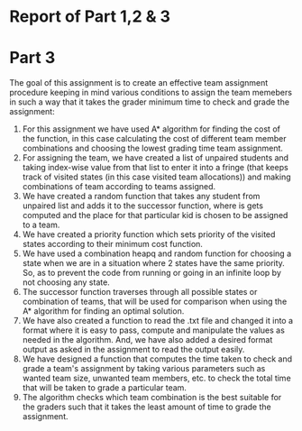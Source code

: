 # Report of Part 1,2 & 3

# Part 3
The goal of this assignment is to create an effective team assignment procedure keeping in mind various conditions to assign the team memebers in such a way that it takes
the grader minimum time to check and grade the assignment:
1. For this assignment we have used A* algorithm for finding the cost of the function, in this case 
   calculating the cost of different team member combinations and choosing the lowest grading time team assignment. 
2. For assigning the team, we have created a list of unpaired students and taking index-wise value from that list
   to enter it into a fringe (that keeps track of visited states (in this case visited team allocations)) and making combinations of team according to teams assigned.
3. We have created a random function that takes any student from unpaired list and adds it to the successor function, where is gets computed and the place for that particular kid is chosen to be assigned to a team. 
4. We have created a priority function which sets priority of the visited states according to their minimum cost function.
5. We have used a combination heapq and random function for choosing a state when we are in a situation where 2 states have the same priority. So, as to prevent the code from running or going in an infinite loop by not choosing any state. 
6. The successor function traverses through all possible states or combination of teams, that will be used for comparison when using the A* algorithm for finding an optimal solution.
7. We have also created a function to read the .txt file and changed it into a format where it is easy to pass, compute and manipulate the values as needed in the algorithm. And, we have also added a desired format output as asked in the assignment to read the output easily.
8. We have designed a function that computes the time taken to check and grade a team's assignment by taking various parameters such as wanted team size, unwanted team members, etc. to check the total time that will be taken to grade a particular team.
9. The algorithm checks which team combination is the best suitable for the graders such that it takes the least amount of time to grade the assignment.